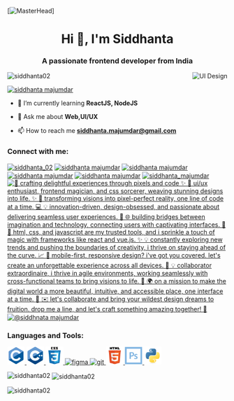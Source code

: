 [![MasterHead]([[https://www.google.com/url?sa=i&url=https%3A%2F%2Fgithub.com%2FDesign-and-Code&psig=AOvVaw2t1qf8lC0RGNSJuMFKbrpr&ust=1686289457419000&source=images&cd=vfe&ved=0CBEQjRxqFwoTCMC5jfL7sv8CFQAAAAAdAAAAABAE](https://user-images.githubusercontent.com/65373279/148280039-301b677b-74e7-49f8-af75-15e7c9253d74.png)](https://user-images.githubusercontent.com/65373279/148280039-301b677b-74e7-49f8-af75-15e7c9253d74.png))]
<h1 align="center">Hi 👋, I'm Siddhanta</h1>
<h3 align="center">A passionate frontend developer from India</h3>
<img align="right" alt="UI Design" width"400" src="https://www.behance.net/gallery/67817393/20-Excellent-UIUX-Design-Animation-Examples">

<p align="left"> <img src="https://komarev.com/ghpvc/?username=siddhanta02&label=Profile%20views&color=0e75b6&style=flat" alt="siddhanta02" /> </p>

<p align="left"> <a href="https://twitter.com/siddhanta majumdar" target="blank"><img src="https://img.shields.io/twitter/follow/siddhanta majumdar?logo=twitter&style=for-the-badge" alt="siddhanta majumdar" /></a> </p>

- 🌱 I’m currently learning **ReactJS, NodeJS**

- 💬 Ask me about **Web,UI/UX**

- 📫 How to reach me **siddhanta.majumdar@gmail.com**

<h3 align="left">Connect with me:</h3>
<p align="left">
<a href="https://dev.to/siddhanta_02" target="blank"><img align="center" src="https://raw.githubusercontent.com/rahuldkjain/github-profile-readme-generator/master/src/images/icons/Social/devto.svg" alt="siddhanta_02" height="30" width="40" /></a>
<a href="https://twitter.com/siddhanta majumdar" target="blank"><img align="center" src="https://raw.githubusercontent.com/rahuldkjain/github-profile-readme-generator/master/src/images/icons/Social/twitter.svg" alt="siddhanta majumdar" height="30" width="40" /></a>
<a href="https://linkedin.com/in/siddhanta majumdar" target="blank"><img align="center" src="https://raw.githubusercontent.com/rahuldkjain/github-profile-readme-generator/master/src/images/icons/Social/linked-in-alt.svg" alt="siddhanta majumdar" height="30" width="40" /></a>
<a href="https://stackoverflow.com/users/siddhanta majumdar" target="blank"><img align="center" src="https://raw.githubusercontent.com/rahuldkjain/github-profile-readme-generator/master/src/images/icons/Social/stack-overflow.svg" alt="siddhanta majumdar" height="30" width="40" /></a>
<a href="https://fb.com/siddhanta majumdar" target="blank"><img align="center" src="https://raw.githubusercontent.com/rahuldkjain/github-profile-readme-generator/master/src/images/icons/Social/facebook.svg" alt="siddhanta majumdar" height="30" width="40" /></a>
<a href="https://instagram.com/siddhanta_majumdar" target="blank"><img align="center" src="https://raw.githubusercontent.com/rahuldkjain/github-profile-readme-generator/master/src/images/icons/Social/instagram.svg" alt="siddhanta_majumdar" height="30" width="40" /></a>
<a href="https://dribbble.com/🌟 crafting delightful experiences through pixels and code ✨ 🎨 ui/ux enthusiast, frontend magician, and css sorcerer, weaving stunning designs into life. ✨ 🚀 transforming visions into pixel-perfect reality, one line of code at a time. 💻 💡 innovation-driven, design-obsessed, and passionate about delivering seamless user experiences. 🌈 🌐 building bridges between imagination and technology, connecting users with captivating interfaces. 🌉 🔧 html, css, and javascript are my trusted tools, and i sprinkle a touch of magic with frameworks like react and vue.js. ✨ 💡 constantly exploring new trends and pushing the boundaries of creativity, i thrive on staying ahead of the curve. 📈 📱 mobile-first, responsive design? i've got you covered. let's create an unforgettable experience across all devices. 📲 💡 collaborator extraordinaire, i thrive in agile environments, working seamlessly with cross-functional teams to bring visions to life. 👥 🌍 on a mission to make the digital world a more beautiful, intuitive, and accessible place, one interface at a time. 🌟 ✉️ let's collaborate and bring your wildest design dreams to fruition. drop me a line, and let's craft something amazing together! 💌" target="blank"><img align="center" src="https://raw.githubusercontent.com/rahuldkjain/github-profile-readme-generator/master/src/images/icons/Social/dribbble.svg" alt="🌟 crafting delightful experiences through pixels and code ✨ 🎨 ui/ux enthusiast, frontend magician, and css sorcerer, weaving stunning designs into life. ✨ 🚀 transforming visions into pixel-perfect reality, one line of code at a time. 💻 💡 innovation-driven, design-obsessed, and passionate about delivering seamless user experiences. 🌈 🌐 building bridges between imagination and technology, connecting users with captivating interfaces. 🌉 🔧 html, css, and javascript are my trusted tools, and i sprinkle a touch of magic with frameworks like react and vue.js. ✨ 💡 constantly exploring new trends and pushing the boundaries of creativity, i thrive on staying ahead of the curve. 📈 📱 mobile-first, responsive design? i've got you covered. let's create an unforgettable experience across all devices. 📲 💡 collaborator extraordinaire, i thrive in agile environments, working seamlessly with cross-functional teams to bring visions to life. 👥 🌍 on a mission to make the digital world a more beautiful, intuitive, and accessible place, one interface at a time. 🌟 ✉️ let's collaborate and bring your wildest design dreams to fruition. drop me a line, and let's craft something amazing together! 💌" height="30" width="40" /></a>
<a href="https://medium.com/@siddhnata majumdar" target="blank"><img align="center" src="https://raw.githubusercontent.com/rahuldkjain/github-profile-readme-generator/master/src/images/icons/Social/medium.svg" alt="@siddhnata majumdar" height="30" width="40" /></a>
</p>

<h3 align="left">Languages and Tools:</h3>
<p align="left"> <a href="https://www.cprogramming.com/" target="_blank" rel="noreferrer"> <img src="https://raw.githubusercontent.com/devicons/devicon/master/icons/c/c-original.svg" alt="c" width="40" height="40"/> </a> <a href="https://www.w3schools.com/cpp/" target="_blank" rel="noreferrer"> <img src="https://raw.githubusercontent.com/devicons/devicon/master/icons/cplusplus/cplusplus-original.svg" alt="cplusplus" width="40" height="40"/> </a> <a href="https://www.w3schools.com/css/" target="_blank" rel="noreferrer"> <img src="https://raw.githubusercontent.com/devicons/devicon/master/icons/css3/css3-original-wordmark.svg" alt="css3" width="40" height="40"/> </a> <a href="https://www.figma.com/" target="_blank" rel="noreferrer"> <img src="https://www.vectorlogo.zone/logos/figma/figma-icon.svg" alt="figma" width="40" height="40"/> </a> <a href="https://git-scm.com/" target="_blank" rel="noreferrer"> <img src="https://www.vectorlogo.zone/logos/git-scm/git-scm-icon.svg" alt="git" width="40" height="40"/> </a> <a href="https://www.w3.org/html/" target="_blank" rel="noreferrer"> <img src="https://raw.githubusercontent.com/devicons/devicon/master/icons/html5/html5-original-wordmark.svg" alt="html5" width="40" height="40"/> </a> <a href="https://www.photoshop.com/en" target="_blank" rel="noreferrer"> <img src="https://raw.githubusercontent.com/devicons/devicon/master/icons/photoshop/photoshop-line.svg" alt="photoshop" width="40" height="40"/> </a> <a href="https://www.python.org" target="_blank" rel="noreferrer"> <img src="https://raw.githubusercontent.com/devicons/devicon/master/icons/python/python-original.svg" alt="python" width="40" height="40"/> </a> </p>

<p><img align="left" src="https://github-readme-stats.vercel.app/api/top-langs?username=siddhanta02&show_icons=true&locale=en&layout=compact" alt="siddhanta02" /></p>

<p>&nbsp;<img align="center" src="https://github-readme-stats.vercel.app/api?username=siddhanta02&show_icons=true&locale=en" alt="siddhanta02" /></p>

<p><img align="center" src="https://github-readme-streak-stats.herokuapp.com/?user=siddhanta02&" alt="siddhanta02" /></p>
